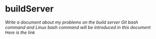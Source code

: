 # buildServer
*Write a document about my problems on the build server*
*Git bash command and Linux bash command will be introduced in this document*
*Here is the link*
